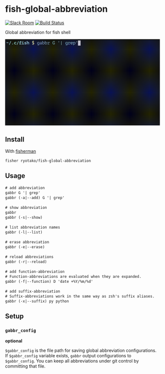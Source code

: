 # fish-global-abbreviation

[![Slack Room][slack-badge]][slack-link]
[![Build Status][travis-badge]][travis-link]

Global abbreviation for fish shell

![demo.gif](demo.gif)

## Install

With [fisherman]

```
fisher ryotako/fish-global-abbreviation
```

## Usage

```fish
# add abbreviation
gabbr G '| grep'
gabbr (-a|--add) G '| grep'

# show abbreviation
gabbr
gabbr (-s|--show)

# list abbreviation names
gabbr (-l|--list)

# erase abbreviation
gabbr (-e|--erase)

# reload abbreviations
gabbr (-r|--reload)

# add function-abbreviation
# Function-abbreviations are evaluated when they are expanded.
gabbr (-f|--function) D 'date +%Y/%m/%d'

# add suffix-abbreviation
# Suffix-abbreviations work in the same way as zsh's suffix aliases.
gabbr (-x|--suffix) py python
```

## Setup

### `gabbr_config`

**optional**

`$gabbr_config` is the file path for saving global abbreviation configurations.
If `$gabbr_config` variable exists, `gabbr` output configurations to `$gabbr_config`.
You can keep all abbreviations under git control by committing that file.

[travis-link]: https://travis-ci.org/ryotako/fish-global-abbreviation
[travis-badge]: https://img.shields.io/travis/ryotako/fish-global-abbreviation.svg
[slack-link]: https://fisherman-wharf.herokuapp.com
[slack-badge]: https://fisherman-wharf.herokuapp.com/badge.svg
[fisherman]: https://github.com/fisherman/fisherman
